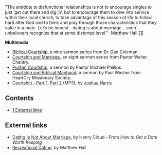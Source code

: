 "The antidote to disfunctional relationships is not to encourage
singles to just ‘get out there and dig in’, but to encourage them
to dive into service within their local church, to take advantage
of this season of life to follow hard after God and to think and
pray through those characteristics that they value in a mate. Let’s
be honest - dating is about marriage… even unbelievers recognize
that at some distorted level." -Matthew Hall
[[1]](http://matthewhall.net/?p=569)

**Multimedia**

-   [Biblical Courtship](http://www.sermonaudio.com/search.asp?seriesOnly=true&sourceID=mtolive&keyworddesc=Biblical+Courtship+&keyword=Biblical+Courtship+),
    a nine sermon series from Dr. Dan Coleman.
-   [Courtship and Marriage](http://www.sermonaudio.com/search.asp?seriesOnly=true&sourceID=mtolive&keyworddesc=Courtship+and+Marriage+&keyword=Courtship+and+Marriage+),
    an eight sermon series from Pastor Walter Chantry.
-   [Puritan Courtship](http://www.sermonaudio.com/sermoninfo.asp?currSection=&sermonID=61702231455),
    a sermon by Pastor Michael Phillips.
-   [Courtship and Biblical Manhood](http://www.shotokanreference.com/newlifehost/Paul%20Washer%20-%20Courtship%20Banquet.mp3),
    a sermon by Paul Washer from HeartCry Missionary Society.
-   [Courtship - Part 1](http://www.covlife.org/resources/28923-Courtship_Shmourtship),
    [Part 2](http://www.covlife.org/resources/28922-Courtship_is_a_Community_Project)
    (MP3), by [Joshua Harris](Joshua_Harris "Joshua Harris")

## Contents

-   [1 External links](#External_links)



## External links

-   [Dating Is Not About Marriage](http://www.christianitytoday.com/global/printer.html?/singles/newsletter/mind50601.html),
    by Henry Cloud - From *How to Get a Date Worth Keeping*
-   [Recreational Dating](http://matthewhall.net/?p=569), by
    Matthew Hall



